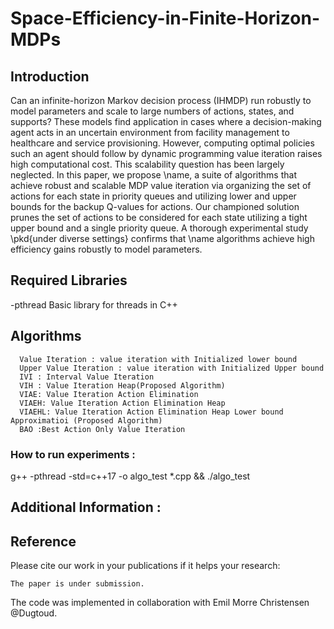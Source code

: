 # Space-Efficiency-in-Finite-Horizon-MDPs
## **Introduction**
Can an infinite-horizon Markov decision process (IHMDP) run robustly to model parameters and scale to large numbers of actions, states, and supports? These models find application in cases where a decision-making agent acts in an uncertain environment from facility management to healthcare and service provisioning. However, computing optimal policies such an agent should follow by dynamic programming value iteration raises high computational cost. This scalability question has been largely neglected. In this paper, we propose \name, a suite of algorithms that achieve robust and scalable MDP value iteration via organizing the set of actions for each state in priority queues and utilizing lower and upper bounds for the backup Q-values for actions. Our championed solution prunes the set of actions to be considered for each state utilizing a tight upper bound and a single priority queue. A thorough experimental study \pkd{under diverse settings} confirms that \name algorithms achieve high efficiency gains robustly to model parameters.
## Required Libraries
-pthread Basic library for threads in C++

## Algorithms 
      Value Iteration : value iteration with Initialized lower bound
      Upper Value Iteration : value iteration with Initialized Upper bound
      IVI : Interval Value Iteration
      VIH : Value Iteration Heap(Proposed Algorithm)
      VIAE: Value Iteration Action Elimination
      VIAEH: Value Iteration Action Elimination Heap
      VIAEHL: Value Iteration Action Elimination Heap Lower bound Approximatioi (Proposed Algorithm)
      BAO :Best Action Only Value Iteration
      

### How to run experiments :
g++ -pthread -std=c++17 -o algo_test *.cpp && ./algo_test
## Additional Information : 

## Reference

Please cite our work in your publications if it helps your research:

```
The paper is under submission. 
```  

The code was implemented in collaboration with Emil Morre Christensen @Dugtoud.
